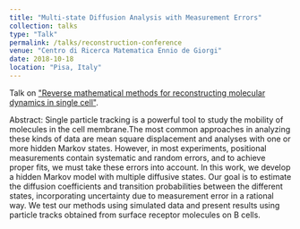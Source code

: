 ```yaml
---
title: "Multi-state Diffusion Analysis with Measurement Errors"
collection: talks
type: "Talk"
permalink: /talks/reconstruction-conference
venue: "Centro di Ricerca Matematica Ennio de Giorgi"
date: 2018-10-18
location: "Pisa, Italy"
---
```


Talk on ["Reverse mathematical methods for reconstructing molecular dynamics in single cell"]([https://link-url-here.or](https://crm.sns.it/event/425/)).

Abstract: Single particle tracking is a powerful tool to study the mobility of molecules in the cell membrane.The most common approaches in analyzing these kinds of data are mean square displacement and analyses with one or more hidden Markov states. However, in most experiments, positional measurements contain systematic and random errors, and to achieve proper fits, we must take these errors into account. In this work, we develop a hidden Markov model with multiple diffusive states. Our goal is to estimate the diffusion coefficients and transition probabilities between the different states, incorporating uncertainty due to measurement error in a rational way. We test our methods using simulated data and present results using particle tracks obtained from surface receptor molecules on B cells.

